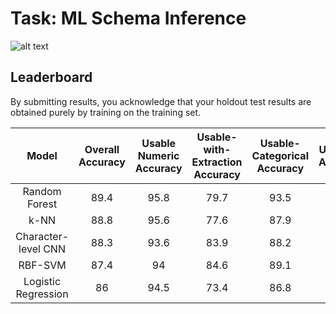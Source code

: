 # Task: ML Schema Inference

![alt text](https://github.com/pvn25/ML-Data-Prep-Zoo/tree/master/ML%20Schema%20Inference/images/example_workflow.png=250x)

## Leaderboard

By submitting results, you acknowledge that your holdout test results are obtained purely by training on the training set.

|        Model        | Overall Accuracy | Usable Numeric Accuracy | Usable-with-Extraction  Accuracy | Usable-Categorical Accuracy | Unusable Accuracy | Context-Specific Accuracy |
|:-------------------:|:----------------:|:-----------------------:|:--------------------------------:|:---------------------------:|:-----------------:|:-------------------------:|
| Random Forest       | 89.4             | 95.8                    | 79.7                             | 93.5                        | 74.3              | 83.4                      |
| k-NN                | 88.8             | 95.6                    | 77.6                             | 87.9                        | 79                | 85.6                      |
| Character-level CNN | 88.3             | 93.6                    | 83.9                             | 88.2                        | 83.2              | 83.2                      |
| RBF-SVM             | 87.4             | 94                      | 84.6                             | 89.1                        | 76                | 80.7                      |
| Logistic Regression | 86               | 94.5                    | 73.4                             | 86.8                        | 78.4              | 77.2                      |
